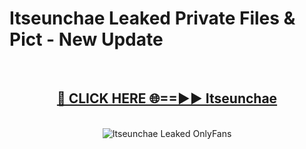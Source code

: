 # Itseunchae Leaked Private Files & Pict - New Update
<br>
<div align="center">
<h2><a href="https://mediafilles.blogspot.com/?title=Itseunchae" rel="nofollow">🔴 CLICK HERE 🌐==►► Itseunchae</a></h2>
<br>
<a href="https://mediafilles.blogspot.com/?title=Itseunchae" rel="nofollow" data-target="animated-image.originalLink"><img src="https://i.ibb.co.com/WyWwxjT/player-gif2.gif" alt="Itseunchae Leaked OnlyFans" style="max-width: 100%; display: inline-block;" data-target="animated-image.originalImage"></a>
</div>
<br>